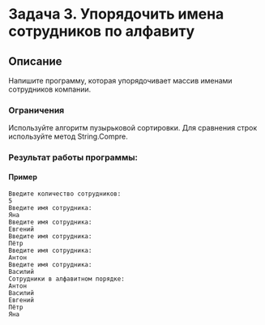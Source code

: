 # Задача 3. Упорядочить имена сотрудников по алфавиту

## Описание

Напишите программу, которая упорядочивает массив именами сотрудников компании.

### Ограничения
Используйте алгоритм пузырьковой сортировки. 
Для сравнения строк используйте метод String.Compre.

### Результат работы программы:

#### Пример

```
Введите количество сотрудников:
5
Введите имя сотрудника:
Яна  
Введите имя сотрудника:
Евгений
Введите имя сотрудника:
Пётр
Введите имя сотрудника:
Антон
Введите имя сотрудника:
Василий
Сотрудники в алфавитном порядке:
Антон
Василий
Евгений
Пётр
Яна
```